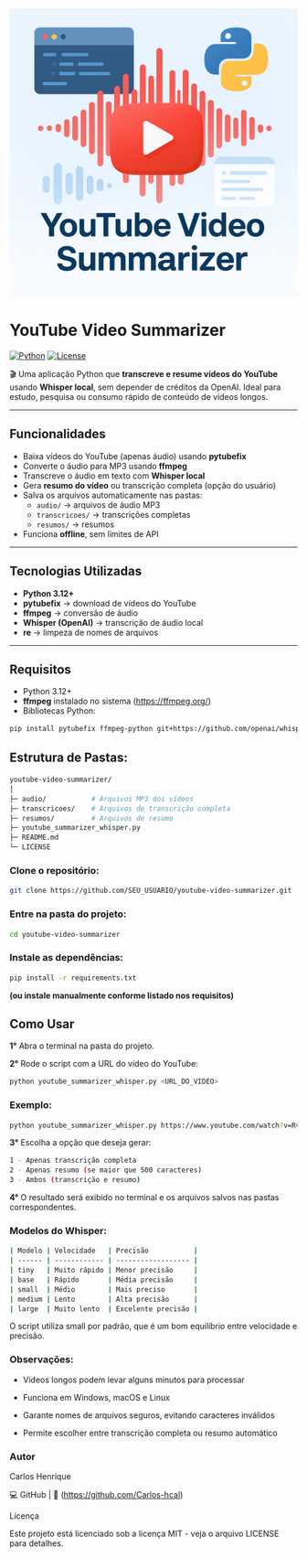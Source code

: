 <p align="center">
  <img src="cover_summarizer.png" alt="YouTube Video Summarizer" width="600">
</p>

# YouTube Video Summarizer

[![Python](https://img.shields.io/badge/Python-3.12%2B-blue)](https://www.python.org/)
[![License](https://img.shields.io/badge/License-MIT-green)](LICENSE)

🎬 Uma aplicação Python que **transcreve e resume vídeos do YouTube** usando **Whisper local**, sem depender de créditos da OpenAI. Ideal para estudo, pesquisa ou consumo rápido de conteúdo de vídeos longos.

---

## Funcionalidades

- Baixa vídeos do YouTube (apenas áudio) usando **pytubefix**
- Converte o áudio para MP3 usando **ffmpeg**
- Transcreve o áudio em texto com **Whisper local**
- Gera **resumo do vídeo** ou transcrição completa (opção do usuário)
- Salva os arquivos automaticamente nas pastas:
  - `audio/` → arquivos de áudio MP3
  - `transcricoes/` → transcrições completas
  - `resumos/` → resumos
- Funciona **offline**, sem limites de API

---

## Tecnologias Utilizadas

- **Python 3.12+**
- **pytubefix** → download de vídeos do YouTube
- **ffmpeg** → conversão de áudio
- **Whisper (OpenAI)** → transcrição de áudio local
- **re** → limpeza de nomes de arquivos

---

## Requisitos

- Python 3.12+
- **ffmpeg** instalado no sistema (https://ffmpeg.org/)
- Bibliotecas Python:

```bash
pip install pytubefix ffmpeg-python git+https://github.com/openai/whisper.git
```

## Estrutura de Pastas:

```bash
youtube-video-summarizer/
│
├─ audio/           # Arquivos MP3 dos vídeos
├─ transcricoes/    # Arquivos de transcrição completa
├─ resumos/         # Arquivos de resumo
├─ youtube_summarizer_whisper.py
├─ README.md
└─ LICENSE
```

### Clone o repositório:

```bash
git clone https://github.com/SEU_USUARIO/youtube-video-summarizer.git
```

### Entre na pasta do projeto:

```bash
cd youtube-video-summarizer
```

### Instale as dependências:

```bash
pip install -r requirements.txt
```

**(ou instale manualmente conforme listado nos requisitos)**

## Como Usar

**1°** Abra o terminal na pasta do projeto.

**2°** Rode o script com a URL do vídeo do YouTube:

```bash
python youtube_summarizer_whisper.py <URL_DO_VIDEO>
```

### Exemplo:

```bash
python youtube_summarizer_whisper.py https://www.youtube.com/watch?v=RvrDGKW31qQ
```

**3°** Escolha a opção que deseja gerar:

```bash
1 - Apenas transcrição completa
2 - Apenas resumo (se maior que 500 caracteres)
3 - Ambos (transcrição e resumo)
```

**4°** O resultado será exibido no terminal e os arquivos salvos nas pastas correspondentes.

### Modelos do Whisper:

```bash
| Modelo | Velocidade   | Precisão           |
| ------ | ------------ | ------------------ |
| tiny   | Muito rápido | Menor precisão     |
| base   | Rápido       | Média precisão     |
| small  | Médio        | Mais preciso       |
| medium | Lento        | Alta precisão      |
| large  | Muito lento  | Excelente precisão |
```

O script utiliza small por padrão, que é um bom equilíbrio entre velocidade e precisão.

### Observações:

- Vídeos longos podem levar alguns minutos para processar

- Funciona em Windows, macOS e Linux

- Garante nomes de arquivos seguros, evitando caracteres inválidos

- Permite escolher entre transcrição completa ou resumo automático

### Autor

Carlos Henrique

💻 GitHub
| 📧 (https://github.com/Carlos-hcal)

Licença

Este projeto está licenciado sob a licença MIT - veja o arquivo LICENSE
para detalhes.
